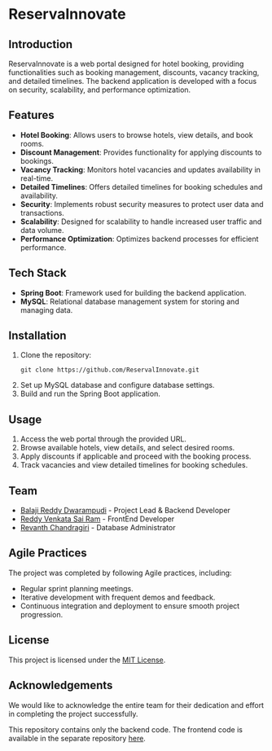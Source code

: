 # ReservaInnovate

## Introduction
ReservaInnovate is a web portal designed for hotel booking, providing functionalities such as booking management, discounts, vacancy tracking, and detailed timelines. The backend application is developed with a focus on security, scalability, and performance optimization.

## Features
- **Hotel Booking**: Allows users to browse hotels, view details, and book rooms.
- **Discount Management**: Provides functionality for applying discounts to bookings.
- **Vacancy Tracking**: Monitors hotel vacancies and updates availability in real-time.
- **Detailed Timelines**: Offers detailed timelines for booking schedules and availability.
- **Security**: Implements robust security measures to protect user data and transactions.
- **Scalability**: Designed for scalability to handle increased user traffic and data volume.
- **Performance Optimization**: Optimizes backend processes for efficient performance.

## Tech Stack
- **Spring Boot**: Framework used for building the backend application.
- **MySQL**: Relational database management system for storing and managing data.

## Installation
1. Clone the repository:
    ```
    git clone https://github.com/ReservalInnovate.git
    ```
2. Set up MySQL database and configure database settings.
3. Build and run the Spring Boot application.

## Usage
1. Access the web portal through the provided URL.
2. Browse available hotels, view details, and select desired rooms.
3. Apply discounts if applicable and proceed with the booking process.
4. Track vacancies and view detailed timelines for booking schedules.

## Team
- [Balaji Reddy Dwarampudi](https://github.com/baludbr) - Project Lead & Backend Developer
- [Reddy Venkata Sai Ram](https://github.com/venky2004) - FrontEnd Developer
- [Revanth Chandragiri](https://github.com/2100031890) - Database Administrator 

## Agile Practices
The project was completed by following Agile practices, including:
- Regular sprint planning meetings.
- Iterative development with frequent demos and feedback.
- Continuous integration and deployment to ensure smooth project progression.

## License
This project is licensed under the [MIT License](LICENSE).

## Acknowledgements
We would like to acknowledge the entire team for their dedication and effort in completing the project successfully.

This repository contains only the backend code. The frontend code is available in the separate repository [here](https://github.com/Venky2004/reservalnnovate).

